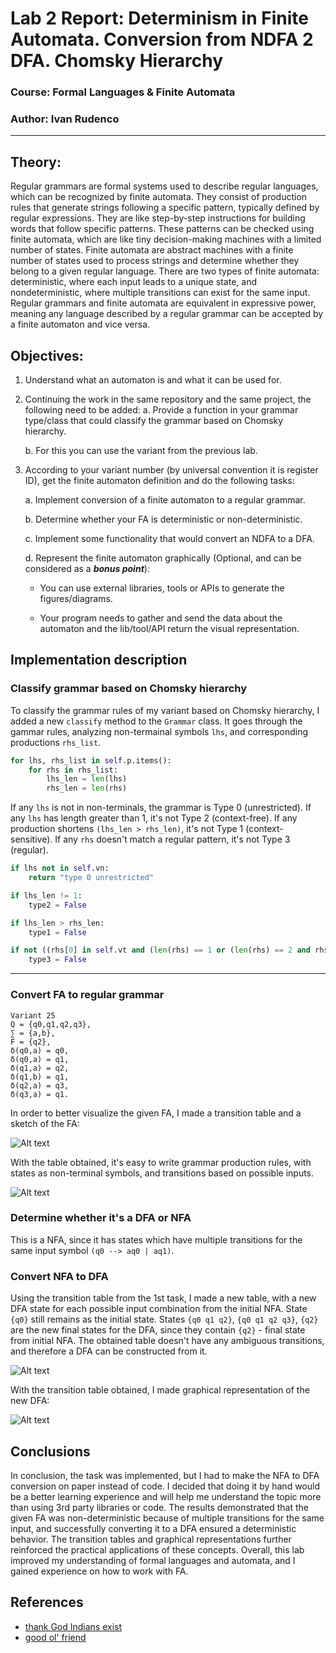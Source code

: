 # Lab 2 Report: Determinism in Finite Automata. Conversion from NDFA 2 DFA. Chomsky Hierarchy

### Course: Formal Languages & Finite Automata
### Author: Ivan Rudenco

----

## Theory:
Regular grammars are formal systems used to describe regular languages, which can be recognized by finite automata.
They consist of production rules that generate strings following a specific pattern, typically defined by regular expressions.
They are like step-by-step instructions for building words that follow specific patterns. These patterns can be checked using finite automata, which are like tiny decision-making machines with a limited number of states.
Finite automata are abstract machines with a finite number of states used to process strings and determine whether they belong to a given regular language.
There are two types of finite automata: deterministic, where each input leads to a unique state, and nondeterministic, where multiple transitions can exist for the same input.
Regular grammars and finite automata are equivalent in expressive power, meaning any language described by a regular grammar can be accepted by a finite automaton and vice versa.

## Objectives:

1. Understand what an automaton is and what it can be used for.

2. Continuing the work in the same repository and the same project, the following need to be added:
    a. Provide a function in your grammar type/class that could classify the grammar based on Chomsky hierarchy.

    b. For this you can use the variant from the previous lab.

3. According to your variant number (by universal convention it is register ID), get the finite automaton definition and do the following tasks:

    a. Implement conversion of a finite automaton to a regular grammar.

    b. Determine whether your FA is deterministic or non-deterministic.

    c. Implement some functionality that would convert an NDFA to a DFA.
    
    d. Represent the finite automaton graphically (Optional, and can be considered as a __*bonus point*__):
      
    - You can use external libraries, tools or APIs to generate the figures/diagrams.
        
    - Your program needs to gather and send the data about the automaton and the lib/tool/API return the visual representation.


## Implementation description
### Classify grammar based on Chomsky hierarchy

To classify the grammar rules of my variant based on Chomsky hierarchy, I added a new `classify` method to the `Grammar` class. It goes through the gammar rules, analyzing non-termainal symbols `lhs`, and corresponding productions `rhs_list`.


```py
for lhs, rhs_list in self.p.items():
    for rhs in rhs_list:
        lhs_len = len(lhs)
        rhs_len = len(rhs)      
```

If any `lhs` is not in non-terminals, the grammar is Type 0 (unrestricted).
If any `lhs` has length greater than 1, it's not Type 2 (context-free).
If any production shortens `(lhs_len > rhs_len)`, it's not Type 1 (context-sensitive).
If any `rhs` doesn't match a regular pattern, it's not Type 3 (regular).

```py
if lhs not in self.vn:
    return "type 0 unrestricted"

if lhs_len != 1:
    type2 = False

if lhs_len > rhs_len:
    type1 = False

if not ((rhs[0] in self.vt and (len(rhs) == 1 or (len(rhs) == 2 and rhs[1] in self.vn)))):
    type3 = False
```

----

### Convert FA to regular grammar
```
Variant 25
Q = {q0,q1,q2,q3},
∑ = {a,b},
F = {q2},
δ(q0,a) = q0,
δ(q0,a) = q1,
δ(q1,a) = q2,
δ(q1,b) = q1,
δ(q2,a) = q3,
δ(q3,a) = q1.
```
In order to better visualize the given FA, I made a transition table and a sketch of the FA:

![Alt text](images/img4.png)

With the table obtained, it's easy to write grammar production rules, with states as non-terminal symbols, and transitions based on possible inputs.

![Alt text](images/img5.png)

### Determine whether it's a DFA or NFA

This is a NFA, since it has states which have multiple transitions for the same input symbol `(q0 --> aq0 | aq1)`.

### Convert NFA to DFA

Using the transition table from the 1st task, I made a new table, with a new DFA state for each possible input combination from the initial NFA. State `{q0}` still remains as the initial state. States `{q0 q1 q2}`, `{q0 q1 q2 q3}`, `{q2}` are the new final states for the DFA, since they contain `{q2}` - final state from initial NFA. The obtained table doesn't have any ambiguous transitions, and therefore a DFA can be constructed from it.

![Alt text](images/img6.png)

With the transition table obtained, I made graphical representation of the new DFA:

![Alt text](images/img7.png)

## Conclusions

In conclusion, the task was implemented, but I had to make the NFA to DFA conversion on paper instead of code. I decided that doing it by hand would be a better learning experience and will help me understand the topic more than using 3rd party libraries or code. The results demonstrated that the given FA was non-deterministic because of multiple transitions for the same input, and successfully converting it to a DFA ensured a deterministic behavior. The transition tables and graphical representations further reinforced the practical applications of these concepts. Overall, this lab improved my understanding of formal languages and automata, and I gained experience on how to work with FA.

## References
- [thank God Indians exist](https://www.youtube.com/watch?v=jN8zvENdjBg)
- [good ol' friend](https://chatgpt.com/)